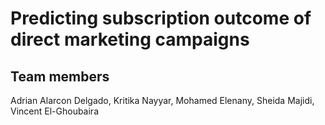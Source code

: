 # Predicting subscription outcome of direct marketing campaigns

## Team members
Adrian Alarcon Delgado, Kritika Nayyar, Mohamed Elenany, Sheida Majidi, Vincent El-Ghoubaira
